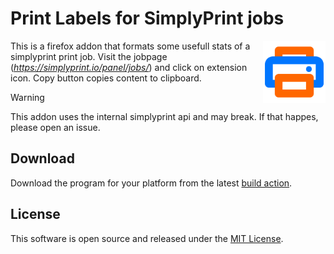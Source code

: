 # Print Labels for SimplyPrint jobs

<img src="./printer-color.svg" alt="logo" align="right" align="left" width="100" height="100" />

This is a firefox addon that formats some usefull stats of a simplyprint print job.
Visit the jobpage (_https://simplyprint.io/panel/jobs/<job-uuid>_) and click on extension icon.
Copy button copies content to clipboard.

> [!WARNING]
> This addon uses the internal simplyprint api and may break. If that happes, please open an issue.

## Download

Download the program for your platform from the latest [build action]().


## License

This software is open source and released under the [MIT License](LICENSE.txt).
